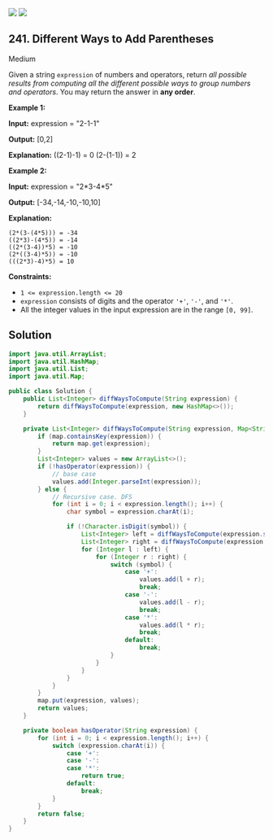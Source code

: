 [![](https://img.shields.io/github/stars/javadev/LeetCode-in-Java?label=Stars&style=flat-square)](https://github.com/javadev/LeetCode-in-Java)
[![](https://img.shields.io/github/forks/javadev/LeetCode-in-Java?label=Fork%20me%20on%20GitHub%20&style=flat-square)](https://github.com/javadev/LeetCode-in-Java/fork)

## 241\. Different Ways to Add Parentheses

Medium

Given a string `expression` of numbers and operators, return _all possible results from computing all the different possible ways to group numbers and operators_. You may return the answer in **any order**.

**Example 1:**

**Input:** expression = "2-1-1"

**Output:** [0,2]

**Explanation:** ((2-1)-1) = 0 (2-(1-1)) = 2 

**Example 2:**

**Input:** expression = "2\*3-4\*5"

**Output:** [-34,-14,-10,-10,10]

**Explanation:**

    (2*(3-(4*5))) = -34
    ((2*3)-(4*5)) = -14
    ((2*(3-4))*5) = -10
    (2*((3-4)*5)) = -10
    (((2*3)-4)*5) = 10 

**Constraints:**

*   `1 <= expression.length <= 20`
*   `expression` consists of digits and the operator `'+'`, `'-'`, and `'*'`.
*   All the integer values in the input expression are in the range `[0, 99]`.

## Solution

```java
import java.util.ArrayList;
import java.util.HashMap;
import java.util.List;
import java.util.Map;

public class Solution {
    public List<Integer> diffWaysToCompute(String expression) {
        return diffWaysToCompute(expression, new HashMap<>());
    }

    private List<Integer> diffWaysToCompute(String expression, Map<String, List<Integer>> map) {
        if (map.containsKey(expression)) {
            return map.get(expression);
        }
        List<Integer> values = new ArrayList<>();
        if (!hasOperator(expression)) {
            // base case
            values.add(Integer.parseInt(expression));
        } else {
            // Recursive case. DFS
            for (int i = 0; i < expression.length(); i++) {
                char symbol = expression.charAt(i);

                if (!Character.isDigit(symbol)) {
                    List<Integer> left = diffWaysToCompute(expression.substring(0, i), map);
                    List<Integer> right = diffWaysToCompute(expression.substring(i + 1), map);
                    for (Integer l : left) {
                        for (Integer r : right) {
                            switch (symbol) {
                                case '+':
                                    values.add(l + r);
                                    break;
                                case '-':
                                    values.add(l - r);
                                    break;
                                case '*':
                                    values.add(l * r);
                                    break;
                                default:
                                    break;
                            }
                        }
                    }
                }
            }
        }
        map.put(expression, values);
        return values;
    }

    private boolean hasOperator(String expression) {
        for (int i = 0; i < expression.length(); i++) {
            switch (expression.charAt(i)) {
                case '+':
                case '-':
                case '*':
                    return true;
                default:
                    break;
            }
        }
        return false;
    }
}
```